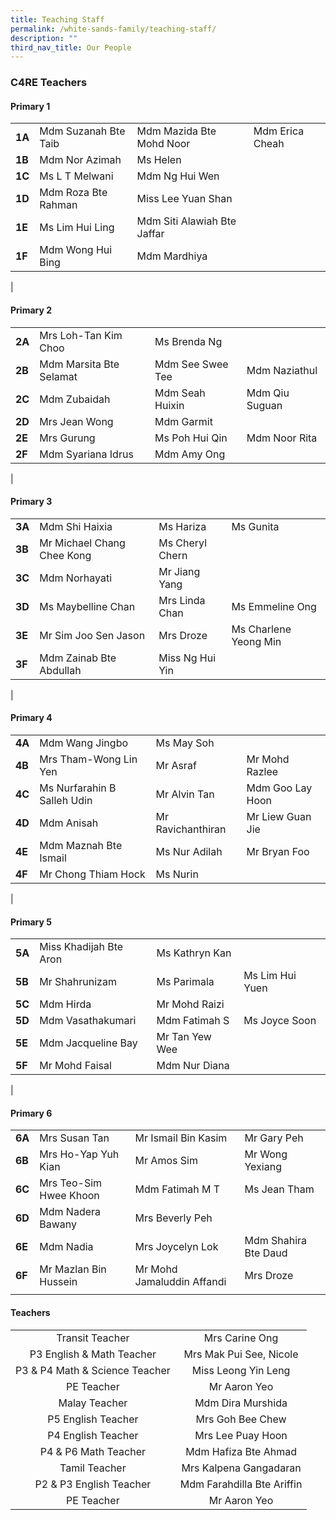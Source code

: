 ```yaml
---
title: Teaching Staff
permalink: /white-sands-family/teaching-staff/
description: ""
third_nav_title: Our People
---
```

### **C4RE Teachers**
#### **Primary 1**

|  |  |  |  |
|---|---|---|---|
| **1A** | Mdm Suzanah Bte Taib | Mdm Mazida Bte Mohd Noor | Mdm Erica Cheah |
| **1B** | Mdm Nor Azimah | Ms Helen | 
| **1C** | Ms L T Melwani | Mdm Ng Hui Wen |  |
| **1D** | Mdm Roza Bte Rahman | Miss Lee Yuan Shan | 
| **1E** | Ms Lim Hui Ling | Mdm Siti Alawiah Bte Jaffar | 
| **1F** | Mdm Wong Hui Bing | Mdm Mardhiya |  |
|

#### **Primary 2**

|  |  |  |  |
|---|---|---|---|
| **2A** | Mrs Loh-Tan Kim Choo | Ms Brenda Ng |  |
| **2B** | Mdm Marsita Bte Selamat | Mdm See Swee Tee | Mdm Naziathul |
| **2C** | Mdm Zubaidah | Mdm Seah Huixin  | Mdm Qiu Suguan |
| **2D** | Mrs Jean Wong | Mdm Garmit |  |
| **2E** | Mrs Gurung | Ms Poh Hui Qin | Mdm Noor Rita  |
| **2F** | Mdm Syariana Idrus | Mdm Amy Ong |  |
|

#### **Primary 3**

|  |  |  |  |
|---|---|---|---|
| **3A** | Mdm Shi Haixia | Ms Hariza | Ms Gunita  |
| **3B** | Mr Michael Chang Chee Kong | Ms Cheryl Chern |  |
| **3C** | Mdm Norhayati | Mr Jiang Yang |  |
| **3D** | Ms Maybelline Chan | Mrs Linda Chan | Ms Emmeline Ong |
| **3E** | Mr Sim Joo Sen Jason | Mrs Droze | Ms Charlene Yeong Min  |
| **3F** | Mdm Zainab Bte Abdullah | Miss Ng Hui Yin |  |
|

#### **Primary 4**

|  |  |  |  |
|---|---|---|---|
| **4A** | Mdm Wang Jingbo | Ms May Soh |  |
| **4B** | Mrs Tham-Wong Lin Yen  | Mr Asraf | Mr Mohd Razlee |
| **4C** | Ms Nurfarahin B Salleh Udin | Mr Alvin Tan | Mdm Goo Lay Hoon |
| **4D** | Mdm Anisah | Mr Ravichanthiran | Mr Liew Guan Jie |
| **4E** | Mdm Maznah Bte Ismail | Ms Nur Adilah | Mr Bryan Foo |
| **4F** | Mr Chong Thiam Hock | Ms Nurin |  |
|

#### **Primary 5**

|  |  |  |  |
|---|---|---|---|
| **5A** | Miss Khadijah Bte Aron | Ms Kathryn Kan |  |
| **5B** | Mr Shahrunizam | Ms Parimala | Ms Lim Hui Yuen |
| **5C** | Mdm Hirda | Mr Mohd Raizi |  |
| **5D** | Mdm Vasathakumari | Mdm Fatimah S | Ms Joyce Soon |
| **5E** | Mdm Jacqueline Bay | Mr Tan Yew Wee |  |
| **5F** | Mr Mohd Faisal | Mdm Nur Diana |  |
|

#### **Primary 6**

|  |  |  |  |
|---|---|---|---|
| **6A** | Mrs Susan Tan | Mr Ismail Bin Kasim | Mr Gary Peh  |
| **6B** | Mrs Ho-Yap Yuh Kian | Mr Amos Sim | Mr Wong Yexiang |
| **6C** | Mrs Teo-Sim Hwee Khoon | Mdm Fatimah M T | Ms Jean Tham |
| **6D** | Mdm Nadera Bawany | Mrs Beverly Peh |  |
| **6E** | Mdm Nadia | Mrs Joycelyn Lok | Mdm Shahira Bte Daud |
| **6F** | Mr Mazlan Bin Hussein | Mr Mohd Jamaluddin Affandi | Mrs Droze  |
|  |  |  |   |



#### **Teachers**

|  |  |
|:---:|:---:|
| Transit Teacher | Mrs Carine Ong  |
| P3 English & Math Teacher | Mrs Mak Pui See, Nicole |
| P3 & P4 Math & Science Teacher | Miss Leong Yin Leng |
| PE Teacher | Mr Aaron Yeo |
| Malay Teacher | Mdm Dira Murshida |
| P5 English Teacher | Mrs Goh Bee Chew |
| P4 English Teacher | Mrs Lee Puay Hoon |
| P4 & P6 Math Teacher | Mdm Hafiza Bte Ahmad |
| Tamil Teacher | Mrs Kalpena Gangadaran |
| P2 & P3 English Teacher | Mdm Farahdilla Bte Ariffin |
| PE Teacher | Mr Aaron Yeo |

